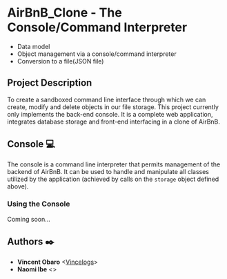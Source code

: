 # AirBnB_Clone - The Console/Command Interpreter

* Data model
* Object management via a console/command interpreter
* Conversion to a file(JSON file)

## Project Description

To create a sandboxed command line interface through which we can create, modify and delete objects in our file storage. This project currently only implements the back-end console. It is a complete web application, integrates database storage and front-end interfacing in a clone of AirBnB.

## Console :computer:

The console is a command line interpreter that permits management of the backend 
of AirBnB. It can be used to handle and manipulate all classes utilized by 
the application (achieved by calls on the `storage` object defined above).

### Using the Console

Coming soon...

## Authors :black_nib:
* **Vincent Obaro** <[Vincelogs](https://github.com/Vincelogs)>
* **Naomi Ibe** <[]()>
